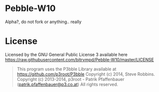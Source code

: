 # Pebble-W10
Alpha?, do not fork or anything.. really 

# License
Licensed by the GNU General Public License 3 available here https://raw.githubusercontent.com/bitrvmpd/Pebble-W10/master/LICENSE

> This program uses the P3bble Library available at  https://github.com/p3root/P3bble
Copyright (c) 2014, Steve Robbins.
Copyright (c) 2013-2014, p3root - Patrik Pfaffenbauer (patrik.pfaffenbauer@p3.co.at) All rights reserved.

